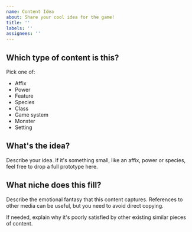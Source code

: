 ```yaml
---
name: Content Idea
about: Share your cool idea for the game!
title: ''
labels: ''
assignees: ''
---
```


## Which type of content is this?

Pick one of:

- Affix
- Power
- Feature
- Species
- Class
- Game system
- Monster
- Setting

## What's the idea?

Describe your idea. If it's something small, like an affix, power or species, feel free to drop a full prototype here.

## What niche does this fill?

Describe the emotional fantasy that this content captures.
References to other media can be useful, but you need to avoid direct copying.

If needed, explain why it's poorly satisfied by other existing similar pieces of content.
